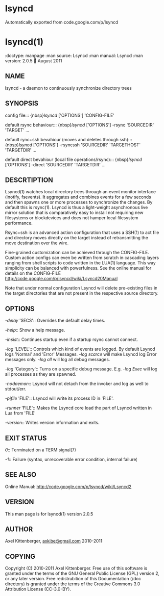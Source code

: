 # lsyncd
Automatically exported from code.google.com/p/lsyncd

lsyncd(1)
=========
:doctype: manpage
:man source: Lsyncd
:man manual: Lsyncd
:man version: 2.0.5
:date: August 2011

NAME
----
lsyncd - a daemon to continuously synchronize directory trees 

SYNOPSIS
--------
config file:::
	{nbsp}*lsyncd* ['OPTIONS'] 'CONFIG-FILE' 

default rsync behaviour:::
	{nbsp}*lsyncd* ['OPTIONS'] -rsync 'SOURCEDIR' 'TARGET' ...

default rync+ssh bevahiour (moves and deletes through ssh):::
	{nbsp}*lsyncd* ['OPTIONS'] -rsyncssh 'SOURCEDIR' 'TARGETHOST' 'TARGETDIR' ...

default direct bevahiour (local file operations/rsync):::
	{nbsp}*lsyncd* ['OPTIONS'] -direct 'SOURCEDIR' 'TARGETDIR' ...

DESCRTIPTION
------------
Lsyncd(1) watches local directory trees through an event monitor interface
(inotify, fsevents).  It aggregates and combines events for a few seconds and
then spawns one or more processes to synchronize the changes. By default this
is rsync(1).  Lsyncd is thus a light-weight asynchronous live mirror solution
that is comparatively easy to install not requiring new filesystems or
blockdevices and does not hamper local filesystem performance.

Rsync+ssh is an advanced action configuration that uses a SSH(1) to act file
and directory moves directly on the target instead of retransmitting the move
destination over the wire.

Fine-grained customization can be achieved through the CONFIG-FILE.  Custom
action configs can even be written from scratch in cascading layers ranging
from shell scripts to code written in the LUA(1) language.  This way simplicity
can be balanced with powerfulness.  See the online manual for details on the
CONFIG-FILE http://code.google.com/p/lsyncd/wiki/Lsyncd20Manual

Note that under normal configuration Lsyncd will delete pre-existing files in
the target directories that are not present in the respective source directory.

OPTIONS
-------
*-delay* 'SECS'::
	Overrides the default delay times.

*-help*::
	Show a help message.

*-insist*::
	Continues startup even if a startup rsync cannot connect.

*-log* 'LEVEL'::
	Controls which kind of events are logged. By default Lsyncd logs 'Normal'
	and 'Error' Messages. *-log scarce* will make Lsyncd log Error messages
	only. *-log all* will log all
	debug messages. 
	
*-log* 'Category'::
	Turns on a specific debug message. E.g. *-log Exec* will log
	all processes as they are spawned.

*-nodaemon*::
	Lsyncd will not detach from the invoker and log as well to stdout/err.

*-pifile* 'FILE'::
	Lsyncd will write its process ID in 'FILE'.

*-runner* 'FILE'::
	Makes the Lsyncd core load the part of Lsyncd written in Lua from 'FILE' 

*-version*::
	Writes version information and exits.

EXIT STATUS
-----------
*0*::
    Terminated on a TERM signal(7)

*-1*::
	Failure (syntax, unrecoverable error condition, internal failure)

SEE ALSO
--------
Online Manual: http://code.google.com/p/lsyncd/wiki/Lsyncd2

VERSION
------
This man page is for lsyncd(1) version 2.0.5

AUTHOR
------
Axel Kittenberger, <axkibe@gmail.com> 2010-2011

COPYING 
------- 
Copyright \(C) 2010-2011 Axel Kittenberger. Free use of this software is granted
under the terms of the GNU General Public License (GPL) version 2, or any later
version. Free redistrubition of this Documentation (/doc directory) is granted
under the terms of the Creative Commons 3.0 Attribution License (CC-3.0-BY).

